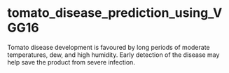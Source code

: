 # tomato_disease_prediction_using_VGG16
Tomato disease development is favoured by long periods of moderate temperatures, dew, and high humidity. Early detection of the disease may help save the product from severe infection.
